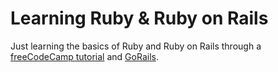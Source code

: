 # Learning Ruby & Ruby on Rails

Just learning the basics of Ruby and Ruby on Rails through a [freeCodeCamp tutorial](https://invidious.fdn.fr/watch?v=t_ispmWmdjY) and [GoRails](https://youtu.be/i2rTiEhQzig?list=PLm8ctt9NhMNWD939gE728i13W999EFS0n).
